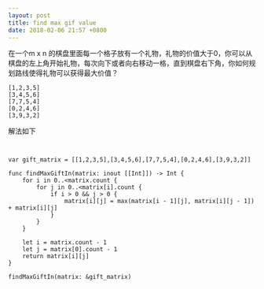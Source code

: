 ```yaml
---
layout: post
title: find max gif value
date: 2018-02-06 21:57 +0800
---
```


在一个m x n 的棋盘里面每一个格子放有一个礼物，礼物的价值大于0，你可以从棋盘的左上角开始礼物，每次向下或者向右移动一格，直到棋盘右下角，你如何规划路线使得礼物可以获得最大价值？

```
[1,2,3,5]
[3,4,5,6]
[7,7,5,4]
[0,2,4,6]
[3,9,3,2]
```




解法如下

```


var gift_matrix = [[1,2,3,5],[3,4,5,6],[7,7,5,4],[0,2,4,6],[3,9,3,2]]

func findMaxGiftIn(matrix: inout [[Int]]) -> Int {
    for i in 0..<matrix.count {
        for j in 0..<matrix[i].count {
            if i > 0 && j > 0 {
                matrix[i][j] = max(matrix[i - 1][j], matrix[i][j - 1]) + matrix[i][j]
            }
        }
    }

    let i = matrix.count - 1
    let j = matrix[0].count - 1
    return matrix[i][j]
}

findMaxGiftIn(matrix: &gift_matrix)

```

